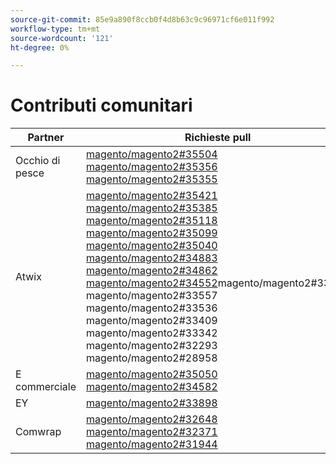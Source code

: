 ```yaml
---
source-git-commit: 85e9a890f8ccb0f4d8b63c9c96971cf6e011f992
workflow-type: tm+mt
source-wordcount: '121'
ht-degree: 0%

---
```

# Contributi comunitari

| Partner | Richieste pull | Problemi GitHub correlati |
| ------- | ------- | ------- |
| Occhio di pesce | [magento/magento2#35504](https://github.com/magento/magento2/pull/35504) [magento/magento2#35356](https://github.com/magento/magento2/pull/35356) [magento/magento2#35355](https://github.com/magento/magento2/pull/35355) | [magento/magento2#35505](https://github.com/magento/magento2/issues/35505) [magento/magento2#35587](https://github.com/magento/magento2/issues/35587) |
| Atwix | [magento/magento2#35421](https://github.com/magento/magento2/pull/35421) [magento/magento2#35385](https://github.com/magento/magento2/pull/35385) [magento/magento2#35118](https://github.com/magento/magento2/pull/35118) [magento/magento2#35099](https://github.com/magento/magento2/pull/35099) [magento/magento2#35040](https://github.com/magento/magento2/pull/35040) [magento/magento2#34883](https://github.com/magento/magento2/pull/34883) [magento/magento2#34862](https://github.com/magento/magento2/pull/34862) [magento/magento2#34552](https://github.com/magento/magento2/pull/34552)magento/magento2#33795[ ](https://github.com/magento/magento2/pull/33795)magento/magento2#33557[ ](https://github.com/magento/magento2/pull/33557)magento/magento2#33536[ ](https://github.com/magento/magento2/pull/33536)magento/magento2#33409[ ](https://github.com/magento/magento2/pull/33409)magento/magento2#33342[ ](https://github.com/magento/magento2/pull/33342)magento/magento2#32293[ ](https://github.com/magento/magento2/pull/32293)magento/magento2#28958[](https://github.com/magento/magento2/pull/28958) | [magento/magento2#35386](https://github.com/magento/magento2/issues/35386) [magento/magento2#34631](https://github.com/magento/magento2/issues/34631) [magento/magento2#33692](https://github.com/magento/magento2/issues/33692) [magento/magento2#33344](https://github.com/magento/magento2/issues/33344) [magento/magento2#32378](https://github.com/magento/magento2/issues/32378) |
| E commerciale | [magento/magento2#35050](https://github.com/magento/magento2/pull/35050) [magento/magento2#34582](https://github.com/magento/magento2/pull/34582) | [magento/magento2#35180](https://github.com/magento/magento2/issues/35180) [magento/magento2#34988](https://github.com/magento/magento2/issues/34988) |
| EY | [magento/magento2#33898](https://github.com/magento/magento2/pull/33898) |  |
| Comwrap | [magento/magento2#32648](https://github.com/magento/magento2/pull/32648) [magento/magento2#32371](https://github.com/magento/magento2/pull/32371) [magento/magento2#31944](https://github.com/magento/magento2/pull/31944) | [magento/magento2#32649](https://github.com/magento/magento2/issues/32649) [magento/magento2#33767](https://github.com/magento/magento2/issues/33767) [magento/magento2#31947](https://github.com/magento/magento2/issues/31947) |